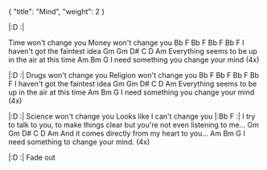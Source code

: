 {
  "title": "Mind",
  "weight": 2
}


|:D    :|

Time won't change you
Money won't change you
Bb        F       Bb       F      Bb   F   Bb F
I haven't got the faintest idea
Gm                     Gm D#           C         D    Am
Everything seems to be up       in the air at this time
Am                    Bm          G
I need something you change your mind (4x)

|:D    :|
Drugs won't change you
Religion won't change you
Bb        F       Bb       F      Bb   F   Bb F
I haven't got the faintest idea
Gm                     Gm D#           C       D      Am
Everything seems to be up     in the air at this time
Am                    Bm          G
I need something you change your mind (4x)


|:D    :|
Science won't change you
Looks like I can't change you
|:Bb F   :|
I try to talk to you, to make things clear
but you're not even listening to me...
Gm                     Gm D#           C         D    Am
And it comes directly from my heart to you...
Am                    Bm          G
I need something to change your mind. (4x)

|:D    :| Fade out
